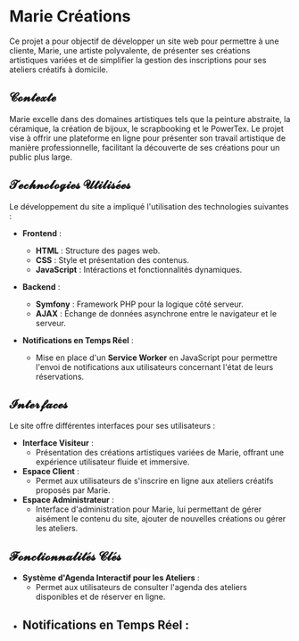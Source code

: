 # Marie Créations

Ce projet a pour objectif de développer un site web pour permettre à une cliente, Marie, une artiste polyvalente, de présenter ses créations artistiques variées et de simplifier la gestion des inscriptions pour ses ateliers créatifs à domicile.

## 𝓒𝓸𝓷𝓽𝓮𝔁𝓽𝓮

Marie excelle dans des domaines artistiques tels que la peinture abstraite, la céramique, la création de bijoux, le scrapbooking et le PowerTex. Le projet vise à offrir une plateforme en ligne pour présenter son travail artistique de manière professionnelle, facilitant la découverte de ses créations pour un public plus large.

## 𝓣𝓮𝓬𝓱𝓷𝓸𝓵𝓸𝓰𝓲𝓮𝓼 𝓤𝓽𝓲𝓵𝓲𝓼𝓮́𝓮𝓼

Le développement du site a impliqué l'utilisation des technologies suivantes :

- **Frontend** :
    - **HTML** : Structure des pages web.
    - **CSS** : Style et présentation des contenus.
    - **JavaScript** : Intéractions et fonctionnalités dynamiques.

- **Backend** :
    - **Symfony** : Framework PHP pour la logique côté serveur.
    - **AJAX** : Échange de données asynchrone entre le navigateur et le serveur.

- **Notifications en Temps Réel** :
    - Mise en place d'un **Service Worker** en JavaScript pour permettre l'envoi de notifications aux utilisateurs concernant l'état de leurs réservations.

## 𝓘𝓷𝓽𝓮𝓻𝓯𝓪𝓬𝓮𝓼

Le site offre différentes interfaces pour ses utilisateurs :
- **Interface Visiteur** :
    - Présentation des créations artistiques variées de Marie, offrant une expérience utilisateur fluide et immersive.
- **Espace Client** :
    - Permet aux utilisateurs de s'inscrire en ligne aux ateliers créatifs proposés par Marie.
- **Espace Administrateur** :
    - Interface d'administration pour Marie, lui permettant de gérer aisément le contenu du site, ajouter de nouvelles créations ou gérer les ateliers.

## 𝓕𝓸𝓷𝓬𝓽𝓲𝓸𝓷𝓷𝓪𝓵𝓲𝓽𝓮́𝓼 𝓒𝓵𝓮́𝓼

- **Système d'Agenda Interactif pour les Ateliers** :
    - Permet aux utilisateurs de consulter l'agenda des ateliers disponibles et de réserver en ligne.
- **Notifications en Temps Réel** :
    -
